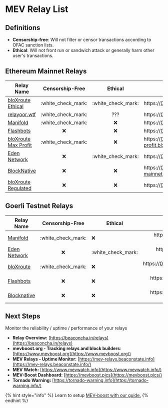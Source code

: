 # MEV Relay List

## Definitions

* **Censorship-free**: Will not filter or censor transactions according to OFAC sanction lists.
* **Ethical**: Will not front run or sandwich attack or generally harm other user's transactions.

## Ethereum Mainnet Relays

| Relay Name                                                                                                |    Censorship-Free   |        Ethical       | URL                                                                                                                                              |
| --------------------------------------------------------------------------------------------------------- | :------------------: | :------------------: | ------------------------------------------------------------------------------------------------------------------------------------------------ |
| [bloXroute Ethical](https://docs.bloxroute.com/the-merge-eth2.0/mev-relay-instructions-for-validators)    | :white\_check\_mark: | :white\_check\_mark: | https://0xad0a8bb54565c2211cee576363f3a347089d2f07cf72679d16911d740262694cadb62d7fd7483f27afd714ca0f1b9118@bloxroute.ethical.blxrbdn.com         |
| [relayoor.wtf](https://relayooor.wtf/)                                                                    | :white\_check\_mark: |          ???         | https://0x84e78cb2ad883861c9eeeb7d1b22a8e02332637448f84144e245d20dff1eb97d7abdde96d4e7f80934e5554e11915c56@relayooor.wtf                         |
| [Manifold](https://mainnet-relay.securerpc.com/)                                                          | :white\_check\_mark: |          :x:         | https://0x98650451ba02064f7b000f5768cf0cf4d4e492317d82871bdc87ef841a0743f69f0f1eea11168503240ac35d101c9135@mainnet-relay.securerpc.com           |
| [Flashbots](https://boost.flashbots.net/)                                                                 |          :x:         |          :x:         | https://0xac6e77dfe25ecd6110b8e780608cce0dab71fdd5ebea22a16c0205200f2f8e2e3ad3b71d3499c54ad14d6c21b41a37ae@boost-relay.flashbots.net             |
| [bloXroute Max Profit](https://docs.bloxroute.com/the-merge-eth2.0/mev-relay-instructions-for-validators) | :white\_check\_mark: |          :x:         | https://0x8b5d2e73e2a3a55c6c87b8b6eb92e0149a125c852751db1422fa951e42a09b82c142c3ea98d0d9930b056a3bc9896b8f@bloxroute.max-profit.blxrbdn.com      |
| [Eden Network](https://v2.docs.edennetwork.io/eden-relay/validators/mev-boost)                            |          :x:         | :white\_check\_mark: | https://0xb3ee7afcf27f1f1259ac1787876318c6584ee353097a50ed84f51a1f21a323b3736f271a895c7ce918c038e4265918be@relay.edennetwork.io                  |
| [BlockNative](https://docs.blocknative.com/mev-relay-instructions-for-ethereum-validators)                |          :x:         |          :x:         | https://0x9000009807ed12c1f08bf4e81c6da3ba8e3fc3d953898ce0102433094e5f22f21102ec057841fcb81978ed1ea0fa8246@builder-relay-mainnet.blocknative.com |
| [bloXroute Regulated](https://docs.bloxroute.com/the-merge-eth2.0/mev-relay-instructions-for-validators)  |          :x:         |          :x:         | https://0xb0b07cd0abef743db4260b0ed50619cf6ad4d82064cb4fbec9d3ec530f7c5e6793d9f286c4e082c0244ffb9f2658fe88@bloxroute.regulated.blxrbdn.com       |

## Goerli Testnet Relays



| Relay Name                                      |    Censorship-Free   | Ethical              |                                                                             URL                                                                            |
| ----------------------------------------------- | :------------------: | -------------------- | :--------------------------------------------------------------------------------------------------------------------------------------------------------: |
| [Manifold](https://securerpc.com/)              | :white\_check\_mark: | :x:                  |           	https://0x8a72a5ec3e2909fff931c8b42c9e0e6c6e660ac48a98016777fc63a73316b3ffb5c622495106277f8dbcc17a06e92ca3@goerli-relay.securerpc.com           |
| [Eden Network](https://v2.docs.edennetwork.io/) |          :x:         | :white\_check\_mark: |           	https://0xaa1488eae4b06a1fff840a2b6db167afc520758dc2c8af0dfb57037954df3431b747e2f900fe8805f05d635e9a29717b@relay-goerli.edennetwork.io          |
| [bloXroute](https://bloxroute.com/)             | :white\_check\_mark: | :x:                  | https://0x821f2a65afb70e7f2e820a925a9b4c80a159620582c1766b1b09729fec178b11ea22abb3a51f07b288be815a1a2ff516@bloxroute.max-profit.builder.goerli.blxrbdn.com |
| [Flashbots](https://www.flashbots.net/)         |          :x:         | :x:                  |       	https://0xafa4c6985aa049fb79dd37010438cfebeb0f2bd42b115b89dd678dab0670c1de38da0c4e9138c9290a398ecd9a0b3110@builder-relay-goerli.flashbots.net       |
| [Blocknative](https://www.blocknative.com/)     |          :x:         | :x:                  |      	https://0x8f7b17a74569b7a57e9bdafd2e159380759f5dc3ccbd4bf600414147e8c4e1dc6ebada83c0139ac15850eb6c975e82d0@builder-relay-goerli.blocknative.com      |

## Next Steps

Monitor the reliability / uptime / performance of your relays

* **Relay Overview:** [https://beaconcha.in/relays](https://beaconcha.in/relays)
* **mevboost.org - Tracking relays and block builders**: [https://www.mevboost.org](https://www.mevboost.org/)
* **MEV Relays - Uptime Monitor:** [https://mev-relays.beaconstate.info](https://mev-relays.beaconstate.info/)
* **MEV Watch:** [https://www.mevwatch.info](https://www.mevwatch.info/)
* **MEV-Boost Dashboard:** [https://mevboost.pics](https://mevboost.pics/)
* **Tornado Warning:** [https://tornado-warning.info](https://tornado-warning.info/)

{% hint style="info" %}
Learn to setup [MEV-boost with our guide.](./)
{% endhint %}
